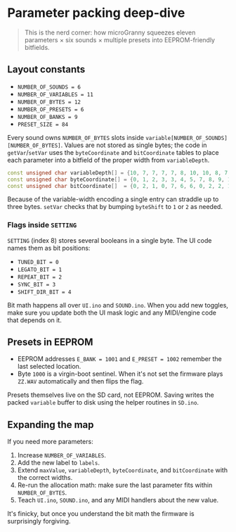 # Parameter packing deep-dive

> This is the nerd corner: how microGranny squeezes eleven parameters × six sounds × multiple presets into EEPROM-friendly bitfields.

## Layout constants

* `NUMBER_OF_SOUNDS = 6`
* `NUMBER_OF_VARIABLES = 11`
* `NUMBER_OF_BYTES = 12`
* `NUMBER_OF_PRESETS = 6`
* `NUMBER_OF_BANKS = 9`
* `PRESET_SIZE = 84`

Every sound owns `NUMBER_OF_BYTES` slots inside `variable[NUMBER_OF_SOUNDS][NUMBER_OF_BYTES]`.  Values are not stored as single bytes; the code in `getVar`/`setVar` uses the `byteCoordinate` and `bitCoordinate` tables to place each parameter into a bitfield of the proper width from `variableDepth`.

```c++
const unsigned char variableDepth[] = {10, 7, 7, 7, 7, 8, 10, 10, 8, 7, 7};
const unsigned char byteCoordinate[] = {0, 1, 2, 3, 3, 4, 5, 7, 8, 9, 10};
const unsigned char bitCoordinate[]  = {0, 2, 1, 0, 7, 6, 6, 0, 2, 2, 1};
```

Because of the variable-width encoding a single entry can straddle up to three bytes.  `setVar` checks that by bumping `byteShift` to `1` or `2` as needed.

### Flags inside `SETTING`

`SETTING` (index 8) stores several booleans in a single byte.  The UI code names them as bit positions:

* `TUNED_BIT = 0`
* `LEGATO_BIT = 1`
* `REPEAT_BIT = 2`
* `SYNC_BIT = 3`
* `SHIFT_DIR_BIT = 4`

Bit math happens all over `UI.ino` and `SOUND.ino`.  When you add new toggles, make sure you update both the UI mask logic and any MIDI/engine code that depends on it.

## Presets in EEPROM

* EEPROM addresses `E_BANK = 1001` and `E_PRESET = 1002` remember the last selected location.
* Byte `1000` is a virgin-boot sentinel.  When it's not set the firmware plays `ZZ.WAV` automatically and then flips the flag.

Presets themselves live on the SD card, not EEPROM.  Saving writes the packed `variable` buffer to disk using the helper routines in `SD.ino`.

## Expanding the map

If you need more parameters:

1. Increase `NUMBER_OF_VARIABLES`.
2. Add the new label to `labels`.
3. Extend `maxValue`, `variableDepth`, `byteCoordinate`, and `bitCoordinate` with the correct widths.
4. Re-run the allocation math: make sure the last parameter fits within `NUMBER_OF_BYTES`.
5. Teach `UI.ino`, `SOUND.ino`, and any MIDI handlers about the new value.

It's finicky, but once you understand the bit math the firmware is surprisingly forgiving.
